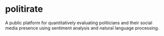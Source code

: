 # politirate
A public platform for quantitatively evaluating politicians and their social media presence using sentiment analysis and natural language processing.
